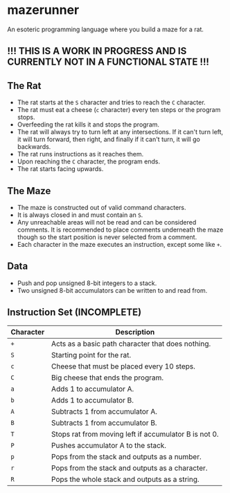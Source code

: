 # mazerunner
An esoteric programming language where you build a maze for a rat.

## !!! THIS IS A WORK IN PROGRESS AND IS CURRENTLY NOT IN A FUNCTIONAL STATE !!!

## The Rat
- The rat starts at the `S` character and tries to reach the `C` character.
- The rat must eat a cheese (`c` character) every ten steps or the program stops.
- Overfeeding the rat kills it and stops the program.
- The rat will always try to turn left at any intersections. If it can't turn left, it will turn forward, then right, and finally if it can't turn, it will go backwards.
- The rat runs instructions as it reaches them.
- Upon reaching the `C` character, the program ends.
- The rat starts facing upwards.

## The Maze
- The maze is constructed out of valid command characters.
- It is always closed in and must contain an `S`.
- Any unreachable areas will not be read and can be considered comments. It is recommended to place comments underneath the maze though so the start position is never selected from a comment.
- Each character in the maze executes an instruction, except some like `+`.

## Data
- Push and pop unsigned 8-bit integers to a stack.
- Two unsigned 8-bit accumulators can be written to and read from.

## Instruction Set (INCOMPLETE)
| Character | Description                                           |
|-----------|-------------------------------------------------------|
| `+`       | Acts as a basic path character that does nothing.     |
| `S`       | Starting point for the rat.                           |
| `c`       | Cheese that must be placed every 10 steps.            |
| `C`       | Big cheese that ends the program.                     |
| `a`       | Adds 1 to accumulator A.                              |
| `b`       | Adds 1 to accumulator B.                              |
| `A`       | Subtracts 1 from accumulator A.                       |
| `B`       | Subtracts 1 from accumulator B.                       |
| `T`       | Stops rat from moving left if accumulator B is not 0. |
| `P`       | Pushes accumulator A to the stack.                    |
| `p`       | Pops from the stack and outputs as a number.          |
| `r`       | Pops from the stack and outputs as a character.       |
| `R`       | Pops the whole stack and outputs as a string.         |
